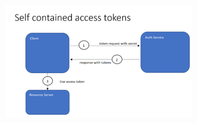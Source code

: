 ![self-contained-tokens-cc](https://github.com/damienbod/aspnetcore-standup-securing-apis/blob/main/details/self-contained-tokens-cc.png)
